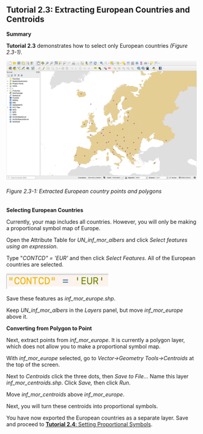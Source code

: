 ## Tutorial 2.3: Extracting European Countries and Centroids

**Summary**

**Tutorial 2.3** demonstrates how to select only European countries *(Figure 2.3-1)*.

![](2.3_select_europe_and_centroids_images/image_0.png)

###### Figure 2.3-1: Extracted European country points and polygons

**Selecting European Countries**

Currently, your map includes all countries. However, you will only be making a proportional symbol map of Europe.

Open the Attribute Table for *UN_inf_mor_albers* and click *Select features using an expression*. 

Type "*CONTCD" = 'EUR'* and then click *Select Features*. All of the European countries are selected. 

![](2.3_select_europe_and_centroids_images/image_1.png)

Save these features as *inf_mor_europe.shp*.

Keep *UN_inf_mor_albers* in the *Layers* panel, but move *inf_mor_europe* above it. 

**Converting from Polygon to Point**

Next, extract points from *inf_mor_europe*. It is currently a polygon layer, which does not allow you to make a proportional symbol map.

With *inf_mor_europe* selected, go to *Vector→Geometry Tools→Centroids* at the top of the screen.

Next to *Centroids* click the three dots, then *Save to File…* Name this layer *inf_mor_centroids.shp*. Click *Save,* then click *Run*.

Move *inf_mor_centroids* above *inf_mor_europe*.

Next, you will turn these centroids into proportional symbols.

You have now exported the European countries as a separate layer. Save and proceed to [**Tutorial 2.4**: Setting Proportional Symbols](/2_Proportional_Symbol/2.4_proportional_symbol.md).

